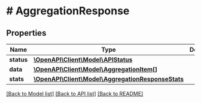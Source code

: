 # # AggregationResponse

## Properties

Name | Type | Description | Notes
------------ | ------------- | ------------- | -------------
**status** | [**\OpenAPI\Client\Model\APIStatus**](APIStatus.md) |  |
**data** | [**\OpenAPI\Client\Model\AggregationItem[]**](AggregationItem.md) |  |
**stats** | [**\OpenAPI\Client\Model\AggregationResponseStats**](AggregationResponseStats.md) |  | [optional]

[[Back to Model list]](../../README.md#models) [[Back to API list]](../../README.md#endpoints) [[Back to README]](../../README.md)
